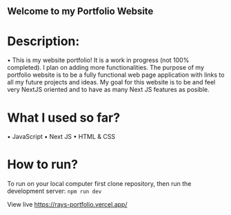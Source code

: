 ## Welcome to my Portfolio Website

# Description: 
• This is my website portfolio! It is a work in progress (not 100% completed). I plan on adding more functionalities. The purpose of my portfolio website is to be a fully functional web page application with links to all my future projects and ideas. My goal for this website is to be and feel very NextJS oriented and to have as many Next JS features as posible. 

# What I used so far?
 • JavaScript
 • Next JS 
 • HTML & CSS 
 

# How to run?
To run on your local computer first clone repository, then run the development server:
`npm run dev`

View live <https://rays-portfolio.vercel.app/> 
